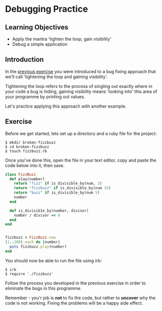 # Debugging Practice

## Learning Objectives 
- Apply the mantra 'tighten the loop, gain visibility'
- Debug a simple application

## Introduction 

In the [previous exercise](https://github.com/makersacademy/skills-workshops/blob/master/practicals/debugging/debugging_approaches.md) you were introduced to a bug fixing approach that we'll call 'tightening the loop and gaining visibility'.

Tightening the loop refers to the process of singling out exactly where in your code a bug is hiding, gaining visibility means 'looking into' this area of your programme by printing out values.

Let's practice applying this approach with another example.

## Exercise

Before we get started, lets set up a directory and a ruby file for the project:

```bash=
$ mkdir broken-fizzbuzz 
$ cd broken-fizzbuzz
$ touch fizzbuzz.rb
```

Once you've done this, open the file in your text editor, copy and paste the code below into it, then save.

```ruby
class FizzBuzz
  def play(number)
    return "fizz" if is_divisible_by(num, 3)
    return "fizzbuzz" if is_divisible_by(num 15)
    return "buzz" if is_divisible_by(num 5)
    number
  end

  def is_divisib1e_by(number, divisor)
    number / divisor == 0
  end
end


fizzbuzz = FizzBuzz.new
(1..100).each do |number|
  puts fizzbuzz.play(number)
end
```

You should now be able to run the file using irb:
```bash=
$ irb
$ require './fizzbuzz'
```

Follow the process you developed in the previous exercise in order to eliminate the bugs in this programme.  

Remember - you'r job is **not** to fix the code, but rather to **uncover** why the code is not working. Fixing the problems will be a happy side effect.
